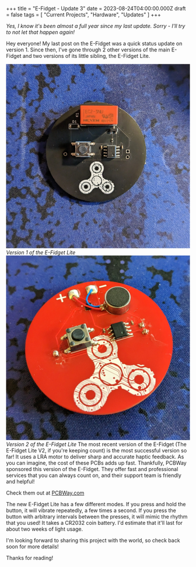 +++
title = "E-Fidget - Update 3"
date = 2023-08-24T04:00:00.000Z
draft = false
tags = [ "Current Projects", "Hardware", "Updates" ]
+++

*Yes, I know it's been almost a full year since my last update.*
*Sorry - I'll try to not let that happen again!*

Hey everyone! My last post on the E-Fidget was a quick status update on version 1.
Since then, I've gone through 2 other versions of the main E-Fidget and two versions
of its little sibling, the E-Fidget Lite.

![Version one of the E-Fidget Lite printed circuit board. Black board with an orange rectangular relay at the top and the E-Fidget logo in white silkscreen at the bottom.](./images/E-Fidget-Lite-V1.jpg)
*Version 1 of the E-Fidget Lite*
![Version two of the E-Fidget Lite printed circuit board. Red board with the E-Fidget logo in white silkscreen.](./images/E-Fidget-Lite-V2.jpg)
*Version 2 of the E-Fidget Lite*
The most recent version of the E-Fidget (The E-Fidget Lite V2, if you're
keeping count) is the most successful version so far! It uses a
LRA motor to deliver sharp and accurate haptic feedback.
As you can imagine, the cost of these PCBs adds up fast. Thankfully,
PCBWay sponsored this version of the E-Fidget. They offer fast and professional services
that you can always count on, and their support team is friendly and helpful!

Check them out at [PCBWay.com](https://pcbway.com)

The new E-Fidget Lite has a few different modes. If you press and hold the button,
it will vibrate repeatedly, a few times a second. If you press the button with
arbitrary intervals between the presses, it will mimic the rhythm that you used!
It takes a CR2032 coin battery. I'd estimate that it'll last for about two weeks
of light usage.

I'm looking forward to sharing this project with the world, so check back soon
for more details!

Thanks for reading!
